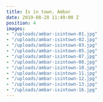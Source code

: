 ```yaml
---
title: Is in town, Ambar
date: 2019-08-28 11:49:00 Z
position: 4
images:
- "/uploads/ambar-isintown-01.jpg"
- "/uploads/ambar-isintown-02.jpg"
- "/uploads/ambar-isintown-03.jpg"
- "/uploads/ambar-isintown-05.jpg"
- "/uploads/ambar-isintown-07.jpg"
- "/uploads/ambar-isintown-08.jpg"
- "/uploads/ambar-isintown-10.jpg"
- "/uploads/ambar-isintown-11.jpg"
- "/uploads/ambar-isintown-12.jpg"
- "/uploads/ambar-isintown-13.jpg"
- "/uploads/ambar-isintown-16.jpg"
---
```


